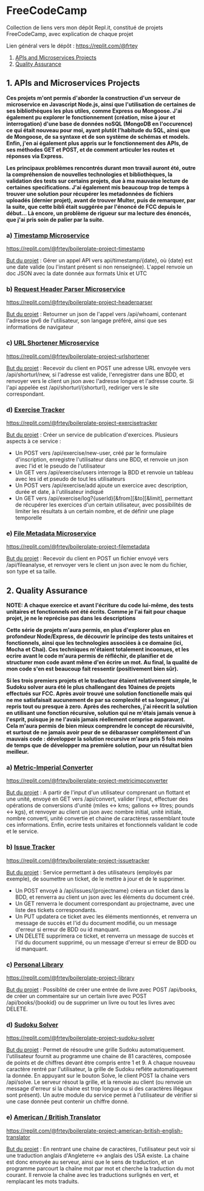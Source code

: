 # FreeCodeCamp
Collection de liens vers mon dépôt Repl.it, constitué de projets FreeCodeCamp, avec explication de chaque projet

Lien général vers le dépôt : https://replit.com/@frtey

1. [APIs and Microservices Projects](#1-apis-and-microservices-projects)
2. [Quality Assurance](#2-quality-assurance)

## 1. APIs and Microservices Projects

**Ces projets m'ont permis d'aborder la construction d'un serveur de microservice en Javascript Node.js, ainsi que l'utilisation de certaines de ses bibliothéques les plus utiles, comme Express ou Mongoose. J'ai également pu explorer le fonctionnement (création, mise à jour et interrogation) d'une base de données noSQL (MongoDB en l'occurence) ce qui était nouveau pour moi, ayant plutôt l'habitude du SQL, ainsi que de Mongoose, de sa syntaxe et de son système de schémas et models. Enfin, j'en ai également plus appris sur le fonctionnement des APIs, de ses méthodes GET et POST, et de comment articuler les routes et réponses via Express.**

**Les principaux problèmes rencontrés durant mon travail auront été, outre la compréhension de nouvelles technologies et bibliothèques, la validation des tests sur certains projets, due à ma mauvaise lecture de certaines specifications. J'ai également mis beaucoup trop de temps à trouver une solution pour récupérer les metadonnées de fichiers uploadés (dernier projet), avant de trouver Multer, puis de remarquer, par la suite, que cette bibli était suggérée par l'énoncé de FCC depuis le début... Là encore, un problème de rigueur sur ma lecture des énoncés, que j'ai pris soin de palier par la suite.**

### a) <ins>Timestamp Microservice</ins>

https://replit.com/@frtey/boilerplate-project-timestamp

<ins>But du projet</ins> : Gérer un appel API vers api/timestamp/{date}, où {date} est une date valide (ou l'instant présent si non renseignée). L'appel renvoie un doc JSON avec la date donnée aux formats Unix et UTC

### b) <ins>Request Header Parser Microservice</ins>

https://replit.com/@frtey/boilerplate-project-headerparser

<ins>But du projet</ins> : Retourner un json de l'appel vers /api/whoami, contenant l'adresse ipv6 de l'utilisateur, son langage préféré, ainsi que ses informations de navigateur

### c) <ins>URL Shortener Microservice</ins>

https://replit.com/@frtey/boilerplate-project-urlshortener

<ins>But du projet</ins> : Recevoir du client en POST une adresse URL envoyée vers /api/shorturl/new, si l'adresse est valide, l'enregistrer dans une BDD, et renvoyer vers le client un json avec l'adresse longue et l'adresse courte. Si l'api appelée est /api/shorturl/{shorturl}, rediriger vers le site correspondant.
  
### d) <ins>Exercise Tracker</ins>

https://replit.com/@frtey/boilerplate-project-exercisetracker

<ins>But du projet</ins> : Créer un service de publication d'exercices. Plusieurs aspects à ce service :
* Un POST vers /api/exercise/new-user, créé par le formulaire d'inscription, enregistre l'utilisateur dans une BDD, et renvoie un json avec l'id et le pseudo de l'utilisateur
* Un GET vers /api/exercise/users interroge la BDD et renvoie un tableau avec les id et pseudo de tout les utilisateurs
* Un POST vers /api/exercise/add ajoute un exercice avec description, durée et date, à l'utilisateur indiqué
* Un GET vers /api/exercise/log?{userId}[&from][&to][&limit], permettant de récupérer les exercices d'un certain utilisateur, avec possibilités de limiter les résultats à un certain nombre, et de définir une plage temporelle

### e) <ins>File Metadata Microservice</ins>

https://replit.com/@frtey/boilerplate-project-filemetadata

<ins>But du projet</ins> : Recevoir du client en POST un fichier envoyé vers /api/fileanalyse, et renvoyer vers le client un json avec le nom du fichier, son type et sa taille.

## 2. Quality Assurance

**NOTE: A chaque exercice et avant l'écriture du code lui-même, des tests unitaires et fonctionnels ont été écrits. Comme je l'ai fait pour chaque projet, je ne le reprécise pas dans les descriptions**

**Cette série de projets m'aura permis, en plus d'explorer plus en profondeur Node/Express, de découvrir le principe des tests unitaires et fonctionnels, ainsi que les technologies associées à ce domaine (ici, Mocha et Chai). Ces techniques m'étaient totalement incoonues, et les ecrire avant le code m'aura permis de réfléchir, de planifier et de structurer mon code avant même d'en écrire un mot. Au final, la qualité de mon code s'en est beaucoup fait ressentir (positivement bien sûr).**

**Si les trois premiers projets et le traducteur étaient relativement simple, le Sudoku solver aura été le plus challengant des 10aines de projets effectués sur FCC. Après avoir trouvé une solution fonctionelle mais qui ne me satisfaisait aucunement de par sa complexité et sa longueur, j'ai repris tout ou presque à zero. Après des recherches, j'ai réecrit la solution en utilisant une fonction récursive, solution qui ne m'étais jamais venue à l'esprit, puisque je ne l'avais jamais réellement comprise auparavant. Cela m'aura permis de bien mieux comprendre le concept de récursivité, et surtout de ne jamais avoir peur de se débarasser complétement d'un mauvais code : développer la solution recursive m'aura pris 5 fois moins de temps que de développer ma première solution, pour un résultat bien meilleur.**

### a) <ins>Metric-Imperial Converter</ins>

https://replit.com/@frtey/boilerplate-project-metricimpconverter

<ins>But du projet</ins> : A partir de l'input d'un utilisateur comprenant un flottant et une unité, envoyé en GET vers /api/convert, valider l'input, effectuer des opérations de conversions d'unité (miles <-> kms; gallons <-> litres; pounds <-> kgs), et renvoyer au client un json avec nombre initial, unité initiale, nombre converti, unité convertie et chaine de caractères rassemblant toute ces informations. Enfin, ecrire tests unitaires et fonctionnels validant le code et le service.

### b) <ins>Issue Tracker</ins>

https://replit.com/@frtey/boilerplate-project-issuetracker

<ins>But du projet</ins> : Service permettant à des utilisateurs (employés par exemple), de soumettre un ticket, de le mettre à jour et de le supprimer.
* Un POST envoyé à /api/issues/{projectname} créera un ticket dans la BDD, et renverra au client un json avec les éléments du document créé.
* Un GET renverra le document correspondant au projectname, avec une liste des tickets correspondants.
* Un PUT updatera ce ticket avec les éléments mentionnés, et renverra un message de succès et l'id du document modifié, ou un message d'erreur si erreur de BDD ou id manquant.
* UN DELETE supprimera ce ticket, et renverra un message de succès et l'id du document supprimé, ou un message d'erreur si erreur de BDD ou id manquant.


### c) <ins>Personal Library</ins>

https://replit.com/@frtey/boilerplate-project-library

<ins>But du projet</ins> : Possiblité de créer une entrée de livre avec POST /api/books, de créer un commentaire sur un certain livre avec POST /api/books/{bookid} ou de supprimer un livre ou tout les livres avec DELETE.

### d) <ins>Sudoku Solver</ins>

https://replit.com/@frtey/boilerplate-project-sudoku-solver

<ins>But du projet</ins> : Permet de résoudre une grille Sudoku automatiquement. l'utilisateur fournit au programme une chaine de 81 caractères, composée de points et de chiffres devant être compris entre 1 et 9. A chaque nouveau caractère rentré par l'utilisateur, la grille de Sudoku refléte automatiquement la donnée. En appuyant sur le bouton Solve, le client POST la chaine vers /api/solve. Le serveur résout la grille, et la renvoie au client (ou renvoie un message d'erreur si la chaine est trop longue ou si des caractères illégaux sont présent). Un autre module du service permet à l'utilisateur de vérifier si une case donnée peut contenir un chiffre donné.


### e) <ins>American / British Translator</ins>

https://replit.com/@frtey/boilerplate-project-american-british-english-translator

<ins>But du projet</ins> : En rentrant une chaine de caractères, l'utilisateur peut voir si une traduction anglais d'Angleterre <-> anglais des USA existe. La chaine est donc envoyée au serveur, ainsi que le sens de traduction, et un programme parcourt la chaîne mot par mot et cherche la traduction du mot courant. Il renvoie la chaîne avec les traductions surlignés en vert, et remplacant les mots traduits.
